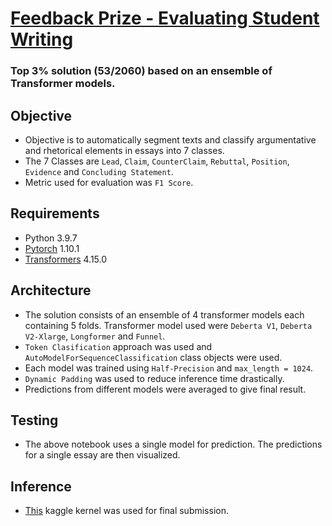 # [Feedback Prize - Evaluating Student Writing](https://www.kaggle.com/c/feedback-prize-2021)

### Top 3% solution (53/2060) based on an ensemble of Transformer models. 

## Objective

- Objective is to automatically segment texts and classify argumentative and rhetorical elements in essays into 7 classes. 
- The 7 Classes are `Lead`, `Claim`, `CounterClaim`, `Rebuttal`, `Position`, `Evidence` and `Concluding Statement`.
- Metric used for evaluation was `F1 Score`.


## Requirements

- Python 3.9.7
- [Pytorch](https://pytorch.org/) 1.10.1
- [Transformers](https://huggingface.co/docs/transformers/index) 4.15.0


## Architecture

- The solution consists of an ensemble of 4 transformer models each containing 5 folds. Transformer model used were `Deberta V1`, `Deberta V2-Xlarge`, 
`Longformer` and `Funnel`. 
- `Token Clasification` approach was used and `AutoModelForSequenceClassification` class objects were used.
- Each model was trained using `Half-Precision` and `max_length = 1024`. 
- `Dynamic Padding` was used to reduce inference time drastically.
- Predictions from different models were averaged to give final result.

## Testing
- The above notebook uses a single model for prediction. The predictions for a single essay are then visualized.

## Inference

- [This](https://www.kaggle.com/code/shreyasadhari123/fast-inference-final) kaggle kernel was used for final submission.
